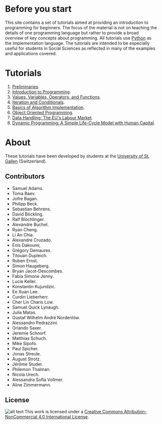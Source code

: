 # Before you start
This site contains a set of tutorials aimed at providing an introduction to programming for beginners. The focus of the material is not on teaching the details of one programming language but rather to provide a broad overview of key concepts about programming. All tutorials use [Python](https://www.python.org/) as the implementation language. The tutorials are intended to be especially useful for students in Social Sciences as reflected in many of the examples and applications covered.

# Tutorials
1. <a href="https://nbviewer.jupyter.org/github/drarnau/Programming-for-Quantitative-Analysis/blob/master/01_Preliminaries.ipynb" target="_blank">Preliminaries</a>.
2. <a href="https://nbviewer.jupyter.org/github/drarnau/Programming-for-Quantitative-Analysis/blob/master/02_Introduction_to_Programming.ipynb" target="_blank">Introduction to Programming</a>.
3. <a href="https://nbviewer.jupyter.org/github/drarnau/Programming-for-Quantitative-Analysis/blob/master/03_Values_Variables_Operators_Functions.ipynb" target="_blank">Values, Variables, Operators, and Functions</a>.
4. <a href="https://nbviewer.jupyter.org/github/drarnau/Programming-for-Quantitative-Analysis/blob/master/04_Iteration_and_Conditionals.ipynb" target="_blank">Iteration and Conditionals</a>.
5. <a href="https://nbviewer.jupyter.org/github/drarnau/Programming-for-Quantitative-Analysis/blob/master/05_Basics_Of_Algorithm_Implementation.ipynb" target="_blank">Basics of Algorithm Implementation</a>.
6. <a href="https://nbviewer.jupyter.org/github/drarnau/Programming-for-Quantitative-Analysis/blob/master/06_Object_Oriented_Programming.ipynb" target="_blank">Object Oriented Programming</a>.
7. <a href="https://nbviewer.jupyter.org/github/drarnau/Programming-for-Quantitative-Analysis/blob/master/07_Data_Handling_EU_Labour_Market.ipynb" target="_blank">Data Handling: The EU's Labour Market</a>.
8. <a href="https://nbviewer.jupyter.org/github/drarnau/Programming-for-Quantitative-Analysis/blob/master/08_Life_Cycle_Human_Capital_Tutorial.ipynb" target="_blank">Dynamic Programming: A Simple Life-Cycle Model with Human Capital</a>.

# About
These tutorials have been developed by students at the [University of St. Gallen](https://www.unisg.ch/) (Switzerland).

## Contributors
* Samuel Adams.
* Toma Baev.
* Jofre Bagan.
* Philipp Beck.
* Sebastian Behrens.
* David Böckling.
* Ralf Blöchlinger.
* Alexandre Buchel.
* Ryan Cheng.
* Li An Chia.
* Alexandre Cruzado.
* Enis Dakoumi,
* Grégory Demaurex.
* Titouan Dupleich.
* Ruben Ernst.
* Simon Haugeberg.
* Bryan Jacot-Descombes.
* Fabia Simone Jenny.
* Lucie Keller.
* Konstantin Kujundzic.
* Ee Xuan Lee.
* Curdin Lieberherr.
* Cher Lin Charis Low.
* Samuel Quick Lynaugh.
* Julia Matas.
* Gustaf Wilhelm André Nordenlöw.
* Alessandro Pedrazzini.
* Orlando Saxer.
* Jeremie Schnorf.
* Matthias Schuch.
* Mike Sipofo.
* Paul Spicher.
* Jonas Streule.
* August Strotz.
* Jérôme Studer.
* Philemon Thalman.
* Nicola Urech.
* Alessandra Sofia Vollmer.
* Aline Zimmermann.

## License
![alt text](https://i.creativecommons.org/l/by-nc/4.0/80x15.png "Creative Commons Licence") This work is licensed under a [Creative Commons Attribution-NonCommercial 4.0 International License](http://creativecommons.org/licenses/by-nc/4.0/).
